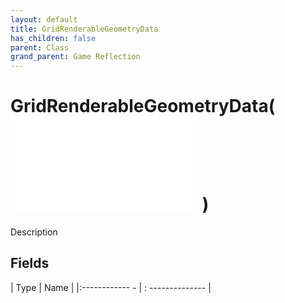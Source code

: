 ```yaml
---
layout: default
title: GridRenderableGeometryData
has_children: false
parent: Class
grand_parent: Game Reflection
---
```

# GridRenderableGeometryData( ![ CustomRenderableData ](game-reflection/classes/custom_renderable_data.md) )
Description 

## Fields
| Type | Name |
|:------------ - | : -------------- |
